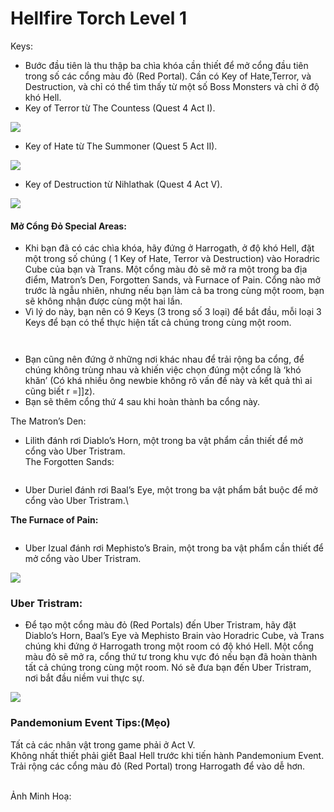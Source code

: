 # Hellfire Torch Level 1

Keys:

* Bước đầu tiên là thu thập ba chìa khóa cần thiết để mở cổng đầu tiên trong số các cổng màu đỏ (Red Portal). Cần có Key of Hate,Terror, và Destruction, và chỉ có thể tìm thấy từ một số Boss Monsters và chỉ ở độ khó Hell.
* Key of Terror từ The Countess (Quest 4 Act I).

![](https://i1.wp.com/diablo2-vn.com/wp-content/uploads/2020/09/Tunnel.png?resize=1003%2C729\&ssl=1)

* Key of Hate từ The Summoner (Quest 5 Act II).

![](https://i1.wp.com/diablo2-vn.com/wp-content/uploads/2020/09/TheSumoner.png?resize=1005%2C727\&ssl=1)

* Key of Destruction từ Nihlathak (Quest 4 Act V).

![](https://i0.wp.com/diablo2-vn.com/wp-content/uploads/2020/09/Nitha.png?resize=1004%2C726\&ssl=1)

#### Mở Cổng Đỏ Special Areas:

* Khi bạn đã có các chìa khóa, hãy đứng ở Harrogath, ở độ khó Hell, đặt một trong số chúng ( 1 Key of Hate, Terror và Destruction) vào Horadric Cube của bạn và Trans. Một cổng màu đỏ sẽ mở ra một trong ba địa điểm, Matron’s Den, Forgotten Sands, và Furnace of Pain. Cổng nào mở trước là ngẫu nhiên, nhưng nếu bạn làm cả ba trong cùng một room, bạn sẽ không nhận được cùng một hai lần.
* Vì lý do này, bạn nên có 9 Keys (3 trong số 3 loại) để bắt đầu, mỗi loại 3 Keys để bạn có thể thực hiện tất cả chúng trong cùng một room.

<figure><img src="https://i1.wp.com/diablo2-vn.com/wp-content/uploads/2020/09/Portal1.png?resize=1005%2C726&#x26;ssl=1" alt=""><figcaption></figcaption></figure>

<figure><img src="https://i2.wp.com/diablo2-vn.com/wp-content/uploads/2020/09/Cube-1.png?resize=1003%2C726&#x26;ssl=1" alt=""><figcaption></figcaption></figure>

* Bạn cũng nên đứng ở những nơi khác nhau để trải rộng ba cổng, để chúng không trùng nhau và khiến việc chọn đúng một cổng là ‘khó khăn’ (Có khá nhiều ông newbie không rõ vấn đề này và kết quả thì ai cũng biết r =]]z).
* Bạn sẽ thêm cổng thứ 4 sau khi hoàn thành ba cổng này.

The Matron’s Den:

* Lilith đánh rơi Diablo’s Horn, một trong ba vật phẩm cần thiết để mở cổng vào Uber Tristram.\
  The Forgotten Sands:

<figure><img src="https://i0.wp.com/diablo2-vn.com/wp-content/uploads/2020/09/lilithalive.png?resize=1002%2C727&#x26;ssl=1" alt=""><figcaption></figcaption></figure>

* Uber Duriel đánh rơi Baal’s Eye, một trong ba vật phẩm bắt buộc để mở cổng vào Uber Tristram.\


**The Furnace of Pain:**

<figure><img src="https://i1.wp.com/diablo2-vn.com/wp-content/uploads/2020/09/Durielalive.png?resize=1003%2C726&#x26;ssl=1" alt=""><figcaption></figcaption></figure>

* Uber Izual đánh rơi Mephisto’s Brain, một trong ba vật phẩm cần thiết để mở cổng vào Uber Tristram.

![](https://i0.wp.com/diablo2-vn.com/wp-content/uploads/2020/09/Izualalive.png?resize=1004%2C727\&ssl=1)

### Uber Tristram:

* Để tạo một cổng màu đỏ (Red Portals) đến Uber Tristram, hãy đặt Diablo’s Horn, Baal’s Eye và Mephisto Brain vào Horadric Cube, và Trans chúng khi đứng ở Harrogath trong một room có độ khó Hell. Một cổng màu đỏ sẽ mở ra, cổng thứ tư trong khu vực đó nếu bạn đã hoàn thành tất cả chúng trong cùng một room. Nó sẽ đưa bạn đến Uber Tristram, nơi bắt đầu niềm vui thực sự.

![](https://i2.wp.com/diablo2-vn.com/wp-content/uploads/2020/09/cube2.png?resize=1003%2C728\&ssl=1)

### Pandemonium Event Tips:(Mẹo)

Tất cả các nhân vật trong game phải ở Act V.\
Không nhất thiết phải giết Baal Hell trước khi tiến hành Pandemonium Event.\
Trải rộng các cổng màu đỏ (Red Portal) trong Harrogath để vào dễ hơn.

\
Ảnh Minh Hoạ:

<figure><img src="https://i2.wp.com/diablo2-vn.com/wp-content/uploads/2020/09/minhhoa1.png?resize=1004%2C723&#x26;ssl=1" alt=""><figcaption></figcaption></figure>

<figure><img src="https://i2.wp.com/diablo2-vn.com/wp-content/uploads/2020/09/minhhoa2.png?resize=1005%2C725&#x26;ssl=1" alt=""><figcaption></figcaption></figure>

<figure><img src="https://i1.wp.com/diablo2-vn.com/wp-content/uploads/2020/09/minhhoa3.png?resize=1003%2C723&#x26;ssl=1" alt=""><figcaption></figcaption></figure>

<figure><img src="https://i1.wp.com/diablo2-vn.com/wp-content/uploads/2020/09/Tristram.png?resize=1004%2C728&#x26;ssl=1" alt=""><figcaption></figcaption></figure>
